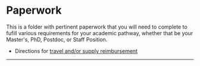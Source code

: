 # Paperwork

This is a folder with pertinent paperwork that you will
need to complete to fufill various requirements for your academic pathway,
whether that be your Master's, PhD, Postdoc, or Staff Position. 

* Directions for [travel and/or supply reimbursement](./reimbursements.md)


---
